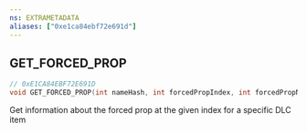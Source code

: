 ```yaml
---
ns: EXTRAMETADATA
aliases: ["0xe1ca84ebf72e691d"]
---
```

## GET_FORCED_PROP

```c
// 0xE1CA84EBF72E691D
void GET_FORCED_PROP(int nameHash, int forcedPropIndex, int forcedPropNameHash, int forcedPropEnumValue, int forcedPropAnchor);
```

Get information about the forced prop at the given index for a specific DLC item

